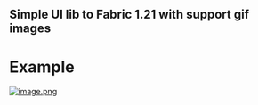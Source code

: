 ## Simple UI lib to Fabric 1.21 with support gif images
# Example
[![image.png](https://i.postimg.cc/0NKKw97y/image.png)](https://postimg.cc/mcRrxfdv)
